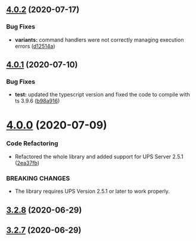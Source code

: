 ## [4.0.2](https://github.com/aerogear/unifiedpush-admin-client/compare/4.0.1...4.0.2) (2020-07-17)


### Bug Fixes

* **variants:** command handlers were not correctly managing execution errors ([d12514a](https://github.com/aerogear/unifiedpush-admin-client/commit/d12514af43db5f8e2d031d4e143a6262e32645c3))



## [4.0.1](https://github.com/aerogear/unifiedpush-admin-client/compare/4.0.0...4.0.1) (2020-07-10)


### Bug Fixes

* **test:** updated the typescript version and fixed the code to compile with ts 3.9.6 ([b98a916](https://github.com/aerogear/unifiedpush-admin-client/commit/b98a91670c606f429c28c110fae6b07f0105a014))



# [4.0.0](https://github.com/aerogear/unifiedpush-admin-client/compare/3.2.8...4.0.0) (2020-07-09)


### Code Refactoring

* Refactored the whole library and added support for UPS Server 2.5.1 ([2ea37fb](https://github.com/aerogear/unifiedpush-admin-client/commit/2ea37fb72bff151430e5920b7eb0e6516b60cf5e))


### BREAKING CHANGES

* The library requires UPS Version 2.5.1 or later to work properly.



## [3.2.8](https://github.com/aerogear/unifiedpush-admin-client/compare/3.2.7...3.2.8) (2020-06-29)



## [3.2.7](https://github.com/aerogear/unifiedpush-admin-client/compare/3.2.6...3.2.7) (2020-06-29)




